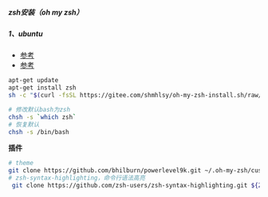 ##### zsh安装（oh my zsh）

##### 1、ubuntu
- [参考](https://zhuanlan.zhihu.com/p/514636147)
- [参考](https://segmentfault.com/a/1190000015283092)
```bash
apt-get update
apt-get install zsh
sh -c "$(curl -fsSL https://gitee.com/shmhlsy/oh-my-zsh-install.sh/raw/master/install.sh)"

# 修改默认bash为zsh
chsh -s `which zsh`
# 恢复默认
chsh -s /bin/bash
```

**插件**
```bash
# theme
git clone https://github.com/bhilburn/powerlevel9k.git ~/.oh-my-zsh/custom/themes/powerlevel9k
# zsh-syntax-highlighting，命令行语法高亮
 git clone https://github.com/zsh-users/zsh-syntax-highlighting.git ${ZSH_CUSTOM:-~/.oh-my-zsh/custom}/plugins/zsh-syntax-highlighting
```